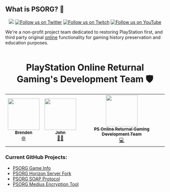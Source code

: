 ## What is PSORG? 👋
<p align="center">
  <a href="https://discord.gg/JHaKNcRcjA"><img src="https://img.shields.io/badge/Discord-PSORG-%235865F2"></a>
    <a href="https://twitter.com/DestinPsHome">
        <img src="https://img.shields.io/twitter/follow/PSORGRevival?style=social&logo=twitter"
            alt="Follow us on Twitter"></a>
       <a href="https://www.twitch.tv/psorg/videos">
        <img src="https://img.shields.io/badge/Follow%20us%20on-Twitch-8048fa"
            alt="Follow us on Twitch"></a>
         <a href="https://www.youtube.com/channel/UCtk2X87PQr_4sAZTlvO3Anw">
        <img src="https://img.shields.io/badge/Follow%20us%20on-YouTube-ff0000"
            alt="Follow us on YouTube"></a>
  
We're a non-profit project team dedicated to restoring PlayStation first, and third party original [online](https://github.com/PSOnlineReturnalGaming/PSORG-Online) functionality for gaming history preservation and education purposes.

![]()
  
<h1 align="center">PlayStation Online Returnal Gaming's Development Team 🛡️</h1>  

<table class="center">
<tr>
   <td align="center"><a href="https://twitter.com/PSORGRevival?lang=en"><img src="" width="100px;" alt=""/><br /><sub><b>Brenden</b></sub></a><br /><a href="https://github.com/PSOnlineReturnalGaming" title="_Backend Dev & Web Dev_">🌐</a>
</td>
     <td align="center"><a href="https://twitter.com/PSORGRevival?lang=en"><img src="" width="100px;" alt=""/><br /><sub><b>John</b></sub></a><br /><a href="https://github.com/PSOnlineReturnalGaming" title="PSORG Developer">👨‍💻</a></td>
     <td align="center"><a href="https://twitter.com/PSORGRevival?lang=en"><img src="" width="100px;" alt=""/><br /><sub><b>PS Online Returnal Gaming Development Team</b></sub></a><br /><a href="https://github.com/PSOnlineReturnalGaming" title="PS Online Returnal Gaming Development Team">💻</a></td>
</table>

### Current GitHub Projects:

- [PSORG Game Info](https://github.com/PSOnlineReturnalGaming/Game-Info)
- [PSORG Horizon Server Fork](https://github.com/PSOnlineReturnalGaming/Horizon-Server-PSORG-Public)
- [PSORG SOAP Protocol](https://github.com/PSOnlineReturnalGaming/SOAP-protocol-Public)
- [PSORG Medius Encryption Tool](https://github.com/PSOnlineReturnalGaming/uya-medius-encryption)

